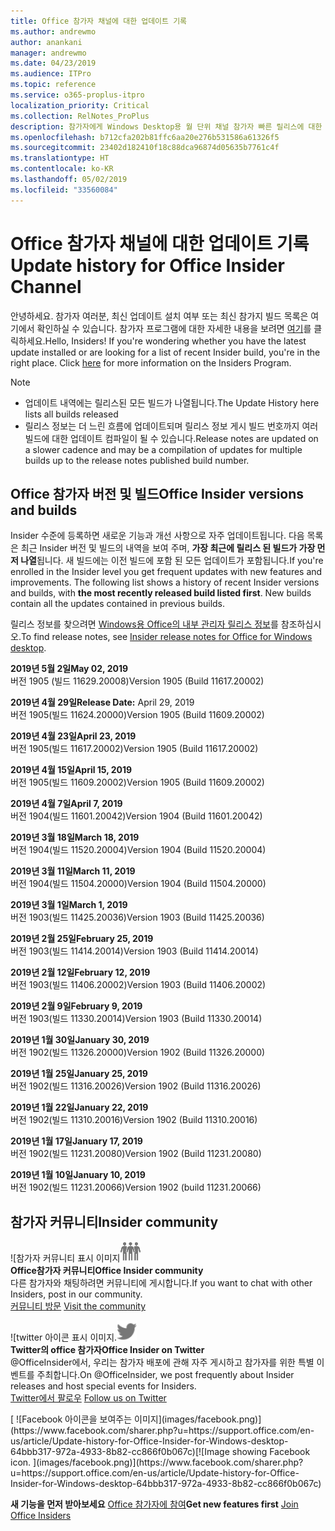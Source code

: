 ```yaml
---
title: Office 참가자 채널에 대한 업데이트 기록
ms.author: andrewmo
author: anankani
manager: andrewmo
ms.date: 04/23/2019
ms.audience: ITPro
ms.topic: reference
ms.service: o365-proplus-itpro
localization_priority: Critical
ms.collection: RelNotes_ProPlus
description: 참가자에게 Windows Desktop용 월 단위 채널 참가자 빠른 릴리스에 대한 업데이트 내역을 제공합니다.
ms.openlocfilehash: b712cfa202b81ffc6aa20e276b531586a61326f5
ms.sourcegitcommit: 23402d182410f18c88dca96874d05635b7761c4f
ms.translationtype: HT
ms.contentlocale: ko-KR
ms.lasthandoff: 05/02/2019
ms.locfileid: "33560084"
---
```

# <a name="update-history-for-office-insider-channel"></a><span data-ttu-id="3801a-103">Office 참가자 채널에 대한 업데이트 기록</span><span class="sxs-lookup"><span data-stu-id="3801a-103">Update history for Office Insider Channel</span></span>

<span data-ttu-id="3801a-p101">안녕하세요. 참가자 여러분, 최신 업데이트 설치 여부 또는 최신 참가지 빌드 목록은 여기에서 확인하실 수 있습니다. 참가자 프로그램에 대한 자세한 내용을 보려면 [여기](https://insider.office.com/)를 클릭하세요.</span><span class="sxs-lookup"><span data-stu-id="3801a-p101">Hello, Insiders! If you're wondering whether you have the latest update installed or are looking for a list of recent Insider build, you're in the right place. Click [here](https://insider.office.com/) for more information on the Insiders Program.</span></span>

> [!NOTE]
> - <span data-ttu-id="3801a-107">업데이트 내역에는 릴리스된 모든 빌드가 나열됩니다.</span><span class="sxs-lookup"><span data-stu-id="3801a-107">The Update History here lists all builds released</span></span>
> - <span data-ttu-id="3801a-108">릴리스 정보는 더 느린 흐름에 업데이트되며 릴리스 정보 게시 빌드 번호까지 여러 빌드에 대한 업데이트 컴파일이 될 수 있습니다.</span><span class="sxs-lookup"><span data-stu-id="3801a-108">Release notes are updated on a slower cadence and may be a compilation of updates for multiple builds up to the release notes published build number.</span></span>



## <a name="office-insider-versions-and-builds"></a><span data-ttu-id="3801a-109">Office 참가자 버전 및 빌드</span><span class="sxs-lookup"><span data-stu-id="3801a-109">Office Insider versions and builds</span></span>

<span data-ttu-id="3801a-p102">Insider 수준에 등록하면 새로운 기능과 개선 사항으로 자주 업데이트됩니다. 다음 목록은 최근 Insider 버전 및 빌드의 내역을 보여 주며, **가장 최근에 릴리스 된 빌드가 가장 먼저 나열**됩니다. 새 빌드에는 이전 빌드에 포함 된 모든 업데이트가 포함됩니다.</span><span class="sxs-lookup"><span data-stu-id="3801a-p102">If you're enrolled in the Insider level you get frequent updates with new features and improvements. The following list shows a history of recent Insider versions and builds, with **the most recently released build listed first**. New builds contain all the updates contained in previous builds.</span></span> 

<span data-ttu-id="3801a-113">릴리스 정보를 찾으려면 [Windows용 Office의 내부 관리자 릴리스 정보](https://docs.microsoft.com/ko-KR/OfficeUpdates/release-notes-office-insider)를 참조하십시오.</span><span class="sxs-lookup"><span data-stu-id="3801a-113">To find release notes, see [Insider release notes for Office for Windows desktop](https://docs.microsoft.com/ko-KR/OfficeUpdates/release-notes-office-insider).</span></span>

[//]: # (제거하지 마십시오)

<span data-ttu-id="3801a-115">**2019년 5월 2일**</span><span class="sxs-lookup"><span data-stu-id="3801a-115">**May 02, 2019**</span></span><br/>
<span data-ttu-id="3801a-116">버전 1905 (빌드 11629.20008)</span><span class="sxs-lookup"><span data-stu-id="3801a-116">Version 1905 (Build 11617.20002)</span></span><br/>

<span data-ttu-id="3801a-117">**2019년 4월 29일**</span><span class="sxs-lookup"><span data-stu-id="3801a-117">**Release Date:** April 29, 2019</span></span><br/>
<span data-ttu-id="3801a-118">버전 1905(빌드 11624.20000)</span><span class="sxs-lookup"><span data-stu-id="3801a-118">Version 1905 (Build 11609.20002)</span></span><br/>

<span data-ttu-id="3801a-119">**2019년 4월 23일**</span><span class="sxs-lookup"><span data-stu-id="3801a-119">**April 23, 2019**</span></span><br/> <span data-ttu-id="3801a-120">버전 1905(빌드 11617.20002)</span><span class="sxs-lookup"><span data-stu-id="3801a-120">Version 1905 (Build 11617.20002)</span></span><br/>

<span data-ttu-id="3801a-121">**2019년 4월 15일**</span><span class="sxs-lookup"><span data-stu-id="3801a-121">**April 15, 2019**</span></span><br/> <span data-ttu-id="3801a-122">버전 1905(빌드 11609.20002)</span><span class="sxs-lookup"><span data-stu-id="3801a-122">Version 1905 (Build 11609.20002)</span></span><br/>

<span data-ttu-id="3801a-123">**2019년 4월 7일**</span><span class="sxs-lookup"><span data-stu-id="3801a-123">**April 7, 2019**</span></span><br/> <span data-ttu-id="3801a-124">버전 1904(빌드 11601.20042)</span><span class="sxs-lookup"><span data-stu-id="3801a-124">Version 1904 (Build 11601.20042)</span></span><br/>

<span data-ttu-id="3801a-125">**2019년 3월 18일**</span><span class="sxs-lookup"><span data-stu-id="3801a-125">**March 18, 2019**</span></span><br/> <span data-ttu-id="3801a-126">버전 1904(빌드 11520.20004)</span><span class="sxs-lookup"><span data-stu-id="3801a-126">Version 1904 (Build 11520.20004)</span></span><br/>

<span data-ttu-id="3801a-127">**2019년 3월 11일**</span><span class="sxs-lookup"><span data-stu-id="3801a-127">**March 11, 2019**</span></span><br/> <span data-ttu-id="3801a-128">버전 1904(빌드 11504.20000)</span><span class="sxs-lookup"><span data-stu-id="3801a-128">Version 1904 (Build 11504.20000)</span></span><br/>

<span data-ttu-id="3801a-129">**2019년 3월 1일**</span><span class="sxs-lookup"><span data-stu-id="3801a-129">**March 1, 2019**</span></span><br/> <span data-ttu-id="3801a-130">버전 1903(빌드 11425.20036)</span><span class="sxs-lookup"><span data-stu-id="3801a-130">Version 1903 (Build 11425.20036)</span></span><br/> 

<span data-ttu-id="3801a-131">**2019년 2월 25일**</span><span class="sxs-lookup"><span data-stu-id="3801a-131">**February 25, 2019**</span></span><br/> <span data-ttu-id="3801a-132">버전 1903(빌드 11414.20014)</span><span class="sxs-lookup"><span data-stu-id="3801a-132">Version 1903 (Build 11414.20014)</span></span><br/> 

<span data-ttu-id="3801a-133">**2019년 2월 12일**</span><span class="sxs-lookup"><span data-stu-id="3801a-133">**February 12, 2019**</span></span><br/> <span data-ttu-id="3801a-134">버전 1903(빌드 11406.20002)</span><span class="sxs-lookup"><span data-stu-id="3801a-134">Version 1903 (Build 11406.20002)</span></span><br/> 

<span data-ttu-id="3801a-135">**2019년 2월 9일**</span><span class="sxs-lookup"><span data-stu-id="3801a-135">**February 9, 2019**</span></span><br/> <span data-ttu-id="3801a-136">버전 1903(빌드 11330.20014)</span><span class="sxs-lookup"><span data-stu-id="3801a-136">Version 1903 (Build 11330.20014)</span></span><br/> 

<span data-ttu-id="3801a-137">**2019년 1월 30일**</span><span class="sxs-lookup"><span data-stu-id="3801a-137">**January 30, 2019**</span></span><br/> <span data-ttu-id="3801a-138">버전 1902(빌드 11326.20000)</span><span class="sxs-lookup"><span data-stu-id="3801a-138">Version 1902 (Build 11326.20000)</span></span><br/> 

<span data-ttu-id="3801a-139">**2019년 1월 25일**</span><span class="sxs-lookup"><span data-stu-id="3801a-139">**January 25, 2019**</span></span><br/> <span data-ttu-id="3801a-140">버전 1902(빌드 11316.20026)</span><span class="sxs-lookup"><span data-stu-id="3801a-140">Version 1902 (Build 11316.20026)</span></span><br/> 

<span data-ttu-id="3801a-141">**2019년 1월 22일**</span><span class="sxs-lookup"><span data-stu-id="3801a-141">**January 22, 2019**</span></span><br/> <span data-ttu-id="3801a-142">버전 1902(빌드 11310.20016)</span><span class="sxs-lookup"><span data-stu-id="3801a-142">Version 1902 (Build 11310.20016)</span></span><br/> 

<span data-ttu-id="3801a-143">**2019년 1월 17일**</span><span class="sxs-lookup"><span data-stu-id="3801a-143">**January 17, 2019**</span></span><br/> <span data-ttu-id="3801a-144">버전 1902(빌드 11231.20080)</span><span class="sxs-lookup"><span data-stu-id="3801a-144">Version 1902 (Build 11231.20080)</span></span><br/>

<span data-ttu-id="3801a-145">**2019년 1월 10일**</span><span class="sxs-lookup"><span data-stu-id="3801a-145">**January 10, 2019**</span></span><br/> <span data-ttu-id="3801a-146">버전 1902(빌드 11231.20066)</span><span class="sxs-lookup"><span data-stu-id="3801a-146">Version 1902 (build 11231.20066)</span></span><br/> 


## <a name="insider-community"></a><span data-ttu-id="3801a-147">참가자 커뮤니티</span><span class="sxs-lookup"><span data-stu-id="3801a-147">Insider community</span></span>

<span data-ttu-id="3801a-148">![참가자 커뮤니티 표시 이미지</span><span class="sxs-lookup"><span data-stu-id="3801a-148">![Image showing insider community.</span></span> ](images/insidercommunity.png) <br/>
<span data-ttu-id="3801a-149">**Office참가자 커뮤니티**</span><span class="sxs-lookup"><span data-stu-id="3801a-149">**Office Insider community**</span></span><br/> <span data-ttu-id="3801a-150">다른 참가자와 채팅하려면 커뮤니티에 게시합니다.</span><span class="sxs-lookup"><span data-stu-id="3801a-150">If you want to chat with other Insiders, post in our community.</span></span><br/><span data-ttu-id="3801a-151"> 
[커뮤니티 방문](https://go.microsoft.com/fwlink/?linkid=843493)</span><span class="sxs-lookup"><span data-stu-id="3801a-151"> 
[Visit the community](https://go.microsoft.com/fwlink/?linkid=843493)</span></span><br/> 

<span data-ttu-id="3801a-152">![twitter 아이콘 표시 이미지.</span><span class="sxs-lookup"><span data-stu-id="3801a-152">![Image showing twitter icon.</span></span> ](images/twitter.png)<br/>
<span data-ttu-id="3801a-153">**Twitter의 office 참가자**</span><span class="sxs-lookup"><span data-stu-id="3801a-153">**Office Insider on Twitter**</span></span><br/> <span data-ttu-id="3801a-154">@OfficeInsider에서, 우리는 참가자 배포에 관해 자주 게시하고 참가자를 위한 특별 이벤트를 주최합니다.</span><span class="sxs-lookup"><span data-stu-id="3801a-154">On @OfficeInsider, we post frequently about Insider releases and host special events for Insiders.</span></span><br/><span data-ttu-id="3801a-155"> 
[Twitter에서 팔로우](https://go.microsoft.com/fwlink/?linkid=717717)</span><span class="sxs-lookup"><span data-stu-id="3801a-155"> 
[Follow us on Twitter](https://go.microsoft.com/fwlink/?linkid=717717)</span></span><br/> 

<span data-ttu-id="3801a-156">
  [
  ![Facebook 아이콘을 보여주는 이미지](images/facebook.png)](https://www.facebook.com/sharer.php?u=https://support.office.com/en-us/article/Update-history-for-Office-Insider-for-Windows-desktop-64bbb317-972a-4933-8b82-cc866f0b067c)</span><span class="sxs-lookup"><span data-stu-id="3801a-156">[![Image showing Facebook icon. ](images/facebook.png)](https://www.facebook.com/sharer.php?u=https://support.office.com/en-us/article/Update-history-for-Office-Insider-for-Windows-desktop-64bbb317-972a-4933-8b82-cc866f0b067c)</span></span>


<span data-ttu-id="3801a-157">**새 기능을 먼저 받아보세요**
[Office 참가자에 참여](https://insider.office.com/)</span><span class="sxs-lookup"><span data-stu-id="3801a-157">**Get new features first**
[Join Office Insiders](https://insider.office.com/)</span></span>